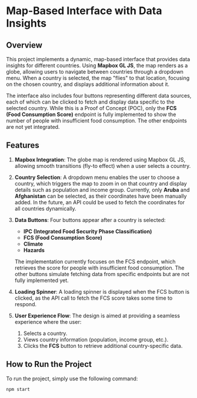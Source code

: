 # Map-Based Interface with Data Insights

## Overview

This project implements a dynamic, map-based interface that provides data insights for different countries. Using **Mapbox GL JS**, the map renders as a globe, allowing users to navigate between countries through a dropdown menu. When a country is selected, the map "flies" to that location, focusing on the chosen country, and displays additional information about it.

The interface also includes four buttons representing different data sources, each of which can be clicked to fetch and display data specific to the selected country. While this is a Proof of Concept (POC), only the **FCS (Food Consumption Score)** endpoint is fully implemented to show the number of people with insufficient food consumption. The other endpoints are not yet integrated.

## Features

1. **Mapbox Integration**: The globe map is rendered using Mapbox GL JS, allowing smooth transitions (fly-to effect) when a user selects a country.

2. **Country Selection**: A dropdown menu enables the user to choose a country, which triggers the map to zoom in on that country and display details such as population and income group. Currently, only **Aruba** and **Afghanistan** can be selected, as their coordinates have been manually added. In the future, an API could be used to fetch the coordinates for all countries dynamically.

3. **Data Buttons**: Four buttons appear after a country is selected:
   - **IPC (Integrated Food Security Phase Classification)**
   - **FCS (Food Consumption Score)**
   - **Climate**
   - **Hazards**

   The implementation currently focuses on the FCS endpoint, which retrieves the score for people with insufficient food consumption. The other buttons simulate fetching data from specific endpoints but are not fully implemented yet.

4. **Loading Spinner**: A loading spinner is displayed when the FCS button is clicked, as the API call to fetch the FCS score takes some time to respond.

5. **User Experience Flow**: The design is aimed at providing a seamless experience where the user:
   1. Selects a country.
   2. Views country information (population, income group, etc.).
   3. Clicks the **FCS** button to retrieve additional country-specific data.

## How to Run the Project

To run the project, simply use the following command:

```bash
npm start
